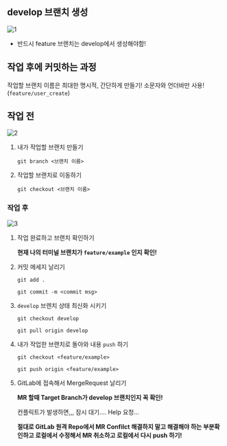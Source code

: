 ## develop 브랜치 생성
![1](/uploads/00aeb24532283d7ee9a5b7bf378bf694/1.PNG)
- 반드시 feature 브랜치는 develop에서 생성해야함!

## 작업 후에 커밋하는 과정
작업할 브랜치 이름은 최대한 명시적, 간단하게 만들기! 
소문자와 언더바만 사용! (`feature/user_create`)

## 작업 전
![2](/uploads/0337468028c4b83a003263f249509ce6/2.PNG)
1. 내가 작업할 브랜치 만들기

    `git branch <브랜치 이름>`

1. 작업할 브랜치로 이동하기

    `git checkout <브랜치 이름>`

### 작업 후
![3](/uploads/235a41330c66288b4c749eb76b203d90/3.PNG)
1. 작업 완료하고 브랜치 확인하기

    **현재 나의 터미널 브랜치가 `feature/example` 인지 확인!**

2. 커밋 메세지 날리기

    `git add .`

    `git commit -m <commit msg>`

3. `develop` 브렌치 상태 최신화 시키기

    `git checkout develop`

    `git pull origin develop`

4. 내가 작업한 브랜치로 돌아와 내용 `push` 하기

    `git checkout <feature/example>` 

    `git push origin <feature/example>`

5. GitLab에 접속해서 MergeRequest 날리기

    **MR 할때 Target Branch가 develop 브랜치인지 꼭 확인!**

    컨플릭트가 발생하면,,, 잠시 대기.... Help 요청...

    **절대로 GitLab 원격 Repo에서 MR Confilct 해결하지 말고
    해결해야 하는 부분확인하고
    로컬에서 수정해서
    MR 취소하고 로컬에서 다시 push 하기!**
